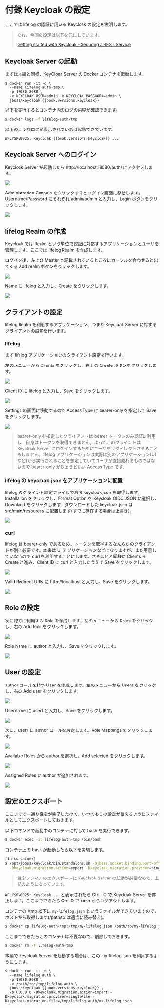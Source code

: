 # 付録 Keycloak の設定

ここでは lifelog の認証に用いる Keycloak の設定を説明します。

> なお、今回の設定は以下を元にしています。
>
> [Getting started with Keycloak - Securing a REST Service](http://blog.keycloak.org/2015/10/getting-started-with-keycloak-securing.html)

## Keycloak Server の起動

まずは本編と同様、KeyCloak Server の Docker コンテナを起動します。

<pre><code class="lang-sh">$ docker run -it -d \
  --name lifelog-auth-tmp \
  -p 18080:8080 \
  -e KEYCLOAK_USER=admin -e KEYCLOAK_PASSWORD=admin \
  jboss/keycloak:{{book.versions.keycloak}}
</code></pre>

以下を実行するとコンテナ内のログの内容が確認できます。

``` sh
$ docker logs -f lifelog-auth-tmp
```

以下のようなログが表示されていれば起動できています。

<pre><code class="lang-sh">WFLYSRV0025: Keycloak {{book.versions.keycloak}} ...
</code></pre>

## Keycloak Server へのログイン

Keycloak Server が起動したら http://localhost:18080/auth/ にアクセスします。

![](images/keycloak-settings/top.png)

Administration Console をクリックするとログイン画面に移動します。Username/Password にそれぞれ admin/admin と入力し、Login ボタンをクリックします。

![](images/keycloak-settings/login.png)

## lifelog Realm の作成

Keycloak では Realm という単位で認証に対応するアプリケーションとユーザを管理します。ここでは lifelog Realm を作成します。

ログイン後、左上の Master と記載されているところにカーソルを合わせると出てくる Add realm ボタンをクリックします。

![](images/keycloak-settings/add-realm-1.png)

Name に lifelog と入力し、Create をクリックします。

![](images/keycloak-settings/add-realm-2.png)

## クライアントの設定

lifelog Realm を利用するアプリケーション、つまり Keycloak Server に対するクライアントの設定を行います。

### lifelog

まず lifelog アプリケーションのクライアント設定を行います。

左のメニューから Clients をクリックし、右上の Create ボタンをクリックします。

![](images/keycloak-settings/add-client-lifelog-1.png)

Client ID に lifelog と入力し、Save をクリックします。

![](images/keycloak-settings/add-client-lifelog-2.png)

Settings の画面に移動するので Access Type に bearer-only を指定して Save をクリックします。

![](images/keycloak-settings/add-client-lifelog-3.png)

> bearer-only を指定したクライアントは bearer トークンのみ認証に利用し、自身はトークンを取得できません。よってこのクライントは Keycloak Server にログインするためにユーザをリダイレクトさせることもしません。lifelog アプリケーションは実際は別のアプリケーション(UI など)から実行されることを想定していてユーザが直接触れるものではないので bearer-only がちょうどいい Access Type です。

### lifelog の keycloak.json をアプリケーションに配置

lifelog のクライント設定ファイルである keycloak.json を取得します。Installation をクリックし、Format Option を Keycloak OIDC JSON に選択し、Downlaod をクリックします。ダウンロードした keycloak.json は src/main/resources に配置します(すでに存在する場合は上書き)。

![](images/keycloak-settings/download-keycloak-json.png)

### curl

lifelog は bearer-only であるため、トークンを取得するなんらかのクライアントが別に必要です。本来は UI アプリケーションなどになりますが、まだ用意していないので curl を利用することにします。さきほどと同様に Clients -> Create と進み、Client ID に curl と入力したうえで Save をクリックします。

![](images/keycloak-settings/add-client-curl-1.png)

Valid Redirect URIs に http://localhost と入力し、Save をクリックします。

![](images/keycloak-settings/add-client-curl-2.png)

## Role の設定

次に認可に利用する Role を作成します。左のメニューから Roles をクリックし、右の Add Role をクリックします。

![](images/keycloak-settings/add-role-1.png)

Role Name に author と入力し、Save をクリックします。

![](images/keycloak-settings/add-role-2.png)

## User の設定

author ロールを持つ User を作成します。左のメニューから Users をクリックし、右の Add user をクリックします。

![](images/keycloak-settings/add-user-1.png)

Username に user1 と入力し、Save をクリックします。

![](images/keycloak-settings/add-user-2.png)

次に、user1 に author ロールを設定します。Role Mappings をクリックします。

![](images/keycloak-settings/add-user-3.png)

Available Roles から author を選択し、Add selected をクリックします。

![](images/keycloak-settings/add-user-4.png)

Assigned Roles に author が追加されます。

![](images/keycloak-settings/add-user-5.png)

## 設定のエクスポート

ここまでで一通り設定が完了したので、いつでもこの設定が使えるようにファイルとしてエクスポートしておきます。

以下コマンドで起動中のコンテナに対して bash を実行できます。

``` sh
$ docker exec -it lifelog-auth-tmp /bin/bash
```

コンテナ上の bash が起動したら以下を実施します。

``` sh
[in-container]
$ /opt/jboss/keycloak/bin/standalone.sh -Djboss.socket.binding.port-offset=100 \
  -Dkeycloak.migration.action=export -Dkeycloak.migration.provider=singleFile -Dkeycloak.migration.file=/tmp/my-lifelog.json
```

> 設定ファイルのエクスポートに Keyclaok Server の起動が必要なので、上記のようになっています。

`WFLYSRV0025: Keycloak ...` と表示されたら Ctrl - C で Keycloak Server を停止します。ここまでできたら Ctrl-D で bash からログアウトします。

コンテナの /tmp 以下に `my-lifelog.json` というファイルができていますので、ホストから取得します(/path/to は適当に読み替え)。

``` sh
$ docker cp lifelog-auth-tmp:/tmp/my-lifelog.json /path/to/my-lifelog.json
```

ここまでできたらこのコンテナは不要なので、削除しておきます。

``` sh
$ docker rm -f lifelog-auth-tmp
```

本編で Keycloak Server を起動する場合は、この my-lifelog.json を利用するようにします。

<pre><code class="lang-sh">$ docker run -it -d \
  --name lifelog-auth \
  -p 18080:8080 \
  -v /path/to:/tmp/lifelog-auth \
  jboss/keycloak:{{book.versions.keycloak}} \
  -b 0.0.0.0 -Dkeycloak.migration.action=import -Dkeycloak.migration.provider=singleFile -Dkeycloak.migration.file=/tmp/lifelog-auth/my-lifelog.json
</code></pre>
